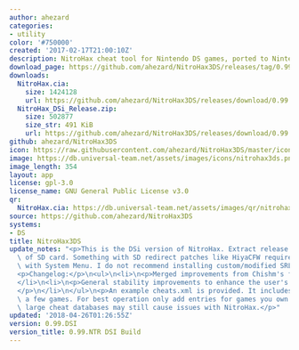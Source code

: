 ```yaml
---
author: ahezard
categories:
- utility
color: '#750000'
created: '2017-02-17T21:00:10Z'
description: NitroHax cheat tool for Nintendo DS games, ported to Nintendo 3DS
download_page: https://github.com/ahezard/NitroHax3DS/releases/tag/0.99.DSI
downloads:
  NitroHax.cia:
    size: 1424128
    url: https://github.com/ahezard/NitroHax3DS/releases/download/0.99.NTR/NitroHax.cia
  NitroHax_DSi_Release.zip:
    size: 502877
    size_str: 491 KiB
    url: https://github.com/ahezard/NitroHax3DS/releases/download/0.99.DSI/NitroHax_DSi_Release.zip
github: ahezard/NitroHax3DS
icon: https://raw.githubusercontent.com/ahezard/NitroHax3DS/master/icon.bmp
image: https://db.universal-team.net/assets/images/icons/nitrohax3ds.png
image_length: 354
layout: app
license: gpl-3.0
license_name: GNU General Public License v3.0
qr:
  NitroHax.cia: https://db.universal-team.net/assets/images/qr/nitrohax.cia.png
source: https://github.com/ahezard/NitroHax3DS
systems:
- DS
title: NitroHax3DS
update_notes: "<p>This is the DSi version of NitroHax. Extract release ZIP to root\
  \ of SD card. Something with SD redirect patches like HiyaCFW required to use this\
  \ with System Menu. I do not recommend installing custom/modified SRLs to NAND.</p>\n\
  <p>Changelog:</p>\n<ul>\n<li>\n<p>Merged improvements from Chishm's fork of NitroHax</p>\n\
  </li>\n<li>\n<p>General stability improvements to enhance the user's experience\u2122\
  </p>\n</li>\n</ul>\n<p>An example cheats.xml is provided. It includes cheats for\
  \ a few games. For best operation only add entries for games you own. Using very\
  \ large cheat databases may still cause issues with NitroHax.</p>"
updated: '2018-04-26T01:26:55Z'
version: 0.99.DSI
version_title: 0.99.NTR DSI Build
---
```

